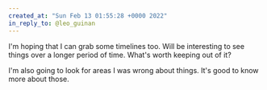 ```yaml
---
created_at: "Sun Feb 13 01:55:28 +0000 2022"
in_reply_to: @leo_guinan
---
```


I'm hoping that I can grab some timelines too. Will be interesting to see things over a longer period of time. What's worth keeping out of it? 

I'm also going to look for areas I was wrong about things. It's good to know more about those.